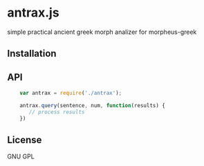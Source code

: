 # antrax.js

simple practical ancient greek morph analizer for morpheus-greek


## Installation

## API

````javascript
    var antrax = require('./antrax');
````


````javascript
    antrax.query(sentence, num, function(results) {
       // process results
    })
````



## License

  GNU GPL

